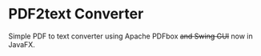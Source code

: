 # PDF2text Converter

Simple PDF to text converter using Apache PDFbox ~~and Swing GUI~~ now in JavaFX. 
